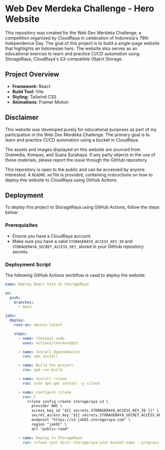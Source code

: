 # Web Dev Merdeka Challenge - Hero Website

This repository was created for the Web Dev Merdeka Challenge, a competition organized by CloudRaya in celebration of Indonesia's 79th Independence Day. The goal of this project is to build a single-page website that highlights an Indonesian hero. The website also serves as an educational exercise to learn and practice CI/CD automation using StorageRaya, CloudRaya's S3-compatible Object Storage.

## Project Overview

- **Framework:** React
- **Build Tool:** Vite
- **Styling:** Tailwind CSS
- **Animations:** Framer Motion

## Disclaimer

This website was developed purely for educational purposes as part of my participation in the Web Dev Merdeka Challenge. The primary goal is to learn and practice CI/CD automation using a bucket in CloudRaya.

The assets and images displayed on this website are sourced from Gramedia, Kompas, and Suara Surabaya. If any party objects to the use of these materials, please report the issue through the GitHub repository.

This repository is open to the public and can be accessed by anyone interested. A `README.md` file is provided, containing instructions on how to deploy this website to CloudRaya using GitHub Actions.

## Deployment

To deploy this project to StorageRaya using GitHub Actions, follow the steps below:

### Prerequisites

- Ensure you have a CloudRaya account.
- Make sure you have a valid `STORAGERAYA_ACCESS_KEY_ID` and `STORAGERAYA_SECRET_ACCESS_KEY`, stored in your GitHub repository secrets.

### Deployment Script

The following GitHub Actions workflow is used to deploy the website:

```yaml
name: Deploy React Vite to StorageRaya

on:
  push:
    branches:
      - main

jobs:
  deploy:
    runs-on: ubuntu-latest

    steps:
      - name: Checkout code
        uses: actions/checkout@v3

      - name: Install dependencies
        run: npm install

      - name: Build the project
        run: npm run build

      - name: Install rclone
        run: sudo apt-get install -y rclone

      - name: Configure rclone
        run: |
          rclone config create storageraya s3 \
            provider AWS \
            access_key_id "${{ secrets.STORAGERAYA_ACCESS_KEY_ID }}" \
            secret_access_key "${{ secrets.STORAGERAYA_SECRET_ACCESS_KEY }}" \
            endpoint "https://s3-jak01.storageraya.com" \
            region "jak01" \
            acl "public-read"

      - name: Deploy to StorageRaya
        run: rclone sync dist/ storageraya:your-bucket-name --progress
```
